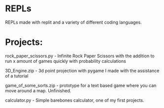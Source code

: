 # REPLs
REPLs made with replit and a variety of different coding languages.

# Projects:
rock_paper_scissors.py - Infinite Rock Paper Scissors with the addition to run x amount of games quickly with probability calculations

3D_Engine.zip - 3d point projection with pygame I made with the assistance of a tutorial

game_of_some_sorts.zip - prototype for a text based game where you can move around a map. Unfinished.

calculator.py - Simple barebones calculator, one of my first projects.
